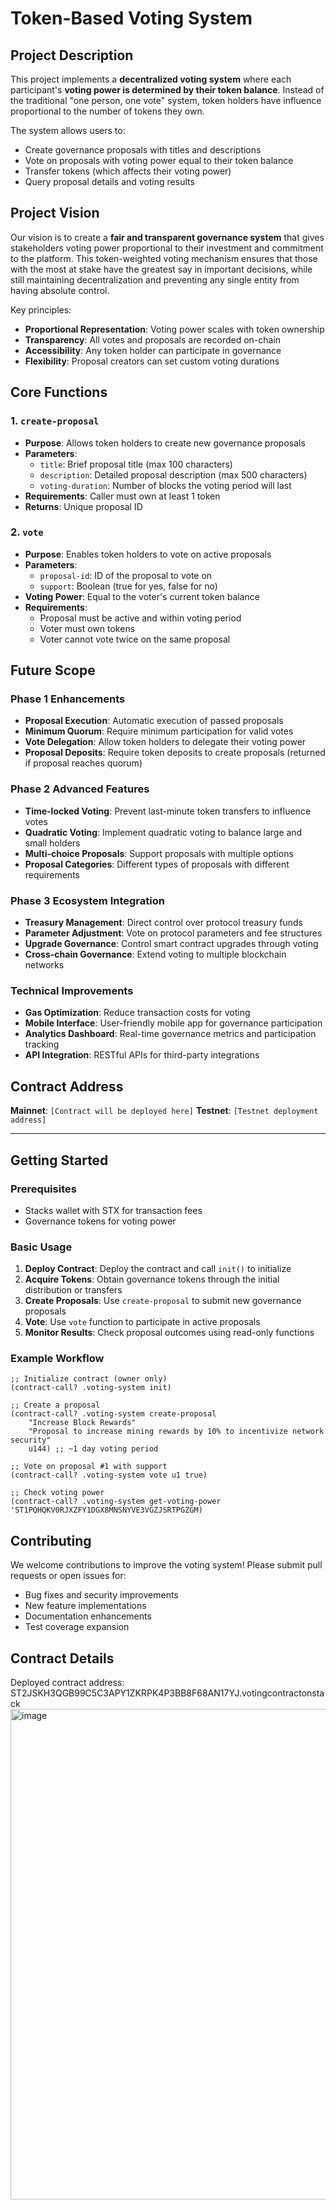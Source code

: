 # Token-Based Voting System

## Project Description

This project implements a **decentralized voting system** where each participant's **voting power is determined by their token balance**. Instead of the traditional "one person, one vote" system, token holders have influence proportional to the number of tokens they own.

The system allows users to:
- Create governance proposals with titles and descriptions
- Vote on proposals with voting power equal to their token balance
- Transfer tokens (which affects their voting power)
- Query proposal details and voting results

## Project Vision

Our vision is to create a **fair and transparent governance system** that gives stakeholders voting power proportional to their investment and commitment to the platform. This token-weighted voting mechanism ensures that those with the most at stake have the greatest say in important decisions, while still maintaining decentralization and preventing any single entity from having absolute control.

Key principles:
- **Proportional Representation**: Voting power scales with token ownership
- **Transparency**: All votes and proposals are recorded on-chain
- **Accessibility**: Any token holder can participate in governance
- **Flexibility**: Proposal creators can set custom voting durations

## Core Functions

### 1. `create-proposal`
- **Purpose**: Allows token holders to create new governance proposals
- **Parameters**: 
  - `title`: Brief proposal title (max 100 characters)
  - `description`: Detailed proposal description (max 500 characters)
  - `voting-duration`: Number of blocks the voting period will last
- **Requirements**: Caller must own at least 1 token
- **Returns**: Unique proposal ID

### 2. `vote`
- **Purpose**: Enables token holders to vote on active proposals
- **Parameters**:
  - `proposal-id`: ID of the proposal to vote on
  - `support`: Boolean (true for yes, false for no)
- **Voting Power**: Equal to the voter's current token balance
- **Requirements**: 
  - Proposal must be active and within voting period
  - Voter must own tokens
  - Voter cannot vote twice on the same proposal

## Future Scope

### Phase 1 Enhancements
- **Proposal Execution**: Automatic execution of passed proposals
- **Minimum Quorum**: Require minimum participation for valid votes
- **Vote Delegation**: Allow token holders to delegate their voting power
- **Proposal Deposits**: Require token deposits to create proposals (returned if proposal reaches quorum)

### Phase 2 Advanced Features
- **Time-locked Voting**: Prevent last-minute token transfers to influence votes
- **Quadratic Voting**: Implement quadratic voting to balance large and small holders
- **Multi-choice Proposals**: Support proposals with multiple options
- **Proposal Categories**: Different types of proposals with different requirements

### Phase 3 Ecosystem Integration
- **Treasury Management**: Direct control over protocol treasury funds
- **Parameter Adjustment**: Vote on protocol parameters and fee structures
- **Upgrade Governance**: Control smart contract upgrades through voting
- **Cross-chain Governance**: Extend voting to multiple blockchain networks

### Technical Improvements
- **Gas Optimization**: Reduce transaction costs for voting
- **Mobile Interface**: User-friendly mobile app for governance participation
- **Analytics Dashboard**: Real-time governance metrics and participation tracking
- **API Integration**: RESTful APIs for third-party integrations

## Contract Address

**Mainnet**: `[Contract will be deployed here]`
**Testnet**: `[Testnet deployment address]`

---

## Getting Started

### Prerequisites
- Stacks wallet with STX for transaction fees
- Governance tokens for voting power

### Basic Usage
1. **Deploy Contract**: Deploy the contract and call `init()` to initialize
2. **Acquire Tokens**: Obtain governance tokens through the initial distribution or transfers
3. **Create Proposals**: Use `create-proposal` to submit new governance proposals
4. **Vote**: Use `vote` function to participate in active proposals
5. **Monitor Results**: Check proposal outcomes using read-only functions

### Example Workflow
```clarity
;; Initialize contract (owner only)
(contract-call? .voting-system init)

;; Create a proposal
(contract-call? .voting-system create-proposal 
    "Increase Block Rewards" 
    "Proposal to increase mining rewards by 10% to incentivize network security" 
    u144) ;; ~1 day voting period

;; Vote on proposal #1 with support
(contract-call? .voting-system vote u1 true)

;; Check voting power
(contract-call? .voting-system get-voting-power 'ST1PQHQKV0RJXZFY1DGX8MNSNYVE3VGZJSRTPGZGM)
```


## Contributing

We welcome contributions to improve the voting system! Please submit pull requests or open issues for:
- Bug fixes and security improvements
- New feature implementations
- Documentation enhancements
- Test coverage expansion

## Contract Details

Deployed contract address: ST2JSKH3QGB99C5C3APY1ZKRPK4P3BB8F68AN17YJ.votingcontractonstack
<img width="1882" height="785" alt="image" src="https://github.com/user-attachments/assets/9c067252-9a12-4e30-a112-9583a72401b3" />
